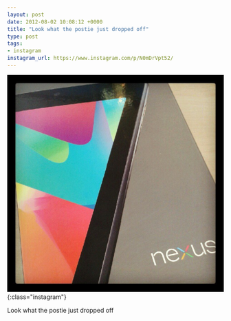 ```yaml
---
layout: post
date: 2012-08-02 10:08:12 +0000
title: "Look what the postie just dropped off"
type: post
tags:
- instagram
instagram_url: https://www.instagram.com/p/N0mDrVpt52/
---
```


![Instagram - N0mDrVpt52](/img/N0mDrVpt52.jpg){:class="instagram"}

Look what the postie just dropped off

